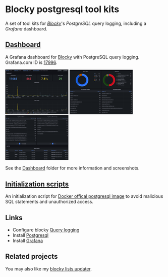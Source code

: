 # Blocky postgresql tool kits

A set of tool kits for [*Blocky*](https://0xerr0r.github.io/blocky/)'s *PostgreSQL* query logging, including a *Grafana* dashboard.

## [Dashboard](dashboard)

A Grafana dashboard for [Blocky](https://0xerr0r.github.io/blocky/) with PostgreSQL query logging. Grafana.com ID is [17996](https://grafana.com/grafana/dashboards/17996).

<p float="left">
  <img src="dashboard/screenshots/screenshot0.png" width="200" />
  <img src="dashboard/screenshots/screenshot1.png" width="200" />
  <img src="dashboard/screenshots/screenshot2.png" width="200" />
</p>

See the [Dashboard](dashboard) folder for more information and screenshots.

## [Initialization scripts](init-scripts)

An initialization script for [Docker offical postgresql image](https://hub.docker.com/_/postgres) to avoid malicious SQL statements and unauthorized access.

## Links

* Configure blocky [Query logging](https://0xerr0r.github.io/blocky/latest/configuration/#query-logging)
* Install [Postgresql](https://www.postgresql.org/docs/current/tutorial-install.html)
* Install [Grafana](https://grafana.com/docs/grafana/latest/setup-grafana/installation/)

## Related projects

You may also like my [blocky lists updater](https://github.com/shizunge/blocky-lists-updater).

